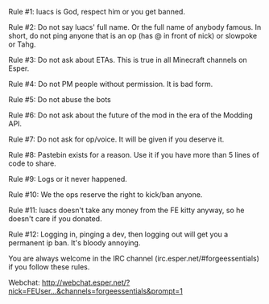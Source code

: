 Rule #1: luacs is God, respect him or you get banned.

Rule #2: Do not say luacs' full name. Or the full name of anybody famous. In short, do not ping anyone that is an op (has @ in front of nick) or slowpoke or Tahg.

Rule #3: Do not ask about ETAs. This is true in all Minecraft channels on Esper.

Rule #4: Do not PM people without permission. It is bad form.

Rule #5: Do not abuse the bots

Rule #6: Do not ask about the future of the mod in the era of the Modding API.

Rule #7: Do not ask for op/voice. It will be given if you deserve it.

Rule #8: Pastebin exists for a reason. Use it if you have more than 5 lines of code to share.

Rule #9: Logs or it never happened.

Rule #10: We the ops reserve the right to kick/ban anyone.

Rule #11: luacs doesn't take any money from the FE kitty anyway, so he doesn't care if you donated.

Rule #12: Logging in, pinging a dev, then logging out will get you a permanent ip ban. It's bloody annoying.

You are always welcome in the IRC channel (irc.esper.net/#forgeessentials) if you follow these rules.

Webchat: http://webchat.esper.net/?nick=FEUser...&channels=forgeessentials&prompt=1